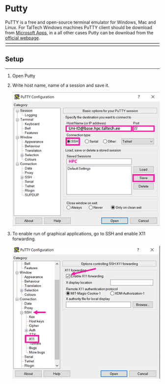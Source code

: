 # Putty

PuTTY is a free and open-source terminal emulator for Windows, Mac and Linux. 
For TalTech Windows machines PuTTY client should be download from [Microsoft Apps](https://apps.microsoft.com/detail/xpfnzksklbp7rj?hl=en-US&gl=US), in a all other cases Putty can be download from the [official webpage](https://www.chiark.greenend.org.uk/~sgtatham/putty/latest.html).  


<br>
<hr style="margin-right: 0px; margin-bottom: 4px; margin-left: 0px; margin-top: -24px; border:2px solid  #d9d9d9 "></hr>
<hr style="margin: 4px 0px; border:1px solid  #d9d9d9 "></hr>

## Setup

---

1. Open Putty

2. Write host name, name of a session and save it.

	![Putty1](pictures/putty-1.png)

3. To enable run of graphical applications, go to SSH and enable X11 forwarding.

	![Putty2](pictures/putty-2.png)


<br>
<br>
